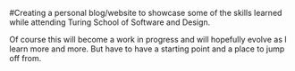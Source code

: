 #Creating a personal blog/website to showcase some of the skills learned while attending Turing School of Software and Design.

Of course this will become a work in progress and will hopefully evolve as I learn more and more. But have to have a starting point and a place to jump off from. 

